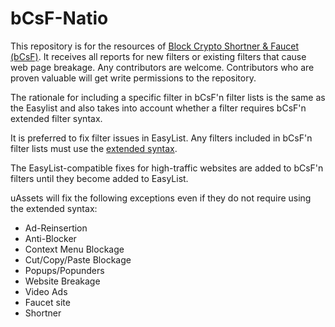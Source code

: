 # bCsF-Natio

This repository is for the resources of [Block Crypto Shortner & Faucet (bCsF)]([https://github.com/bCsF-national). It receives all reports for new filters or existing filters that cause web page breakage. Any contributors are welcome. Contributors who are proven valuable will get write permissions to the repository.

The rationale for including a specific filter in bCsF'n filter lists is the same as the Easylist and also takes into account whether a filter requires bCsF'n extended filter syntax.

It is preferred to fix filter issues in EasyList. Any filters included in bCsF'n filter lists must use the [extended syntax](https://github.com/gorhill/uBlock/wiki/Static-filter-syntax#extended-syntax).

The EasyList-compatible fixes for high-traffic websites are added to bCsF'n filters until they become added to EasyList.

uAssets will fix the following exceptions even if they do not require using the extended syntax:

- Ad-Reinsertion
- Anti-Blocker
- Context Menu Blockage
- Cut/Copy/Paste Blockage
- Popups/Popunders
- Website Breakage
- Video Ads
- Faucet site
- Shortner
